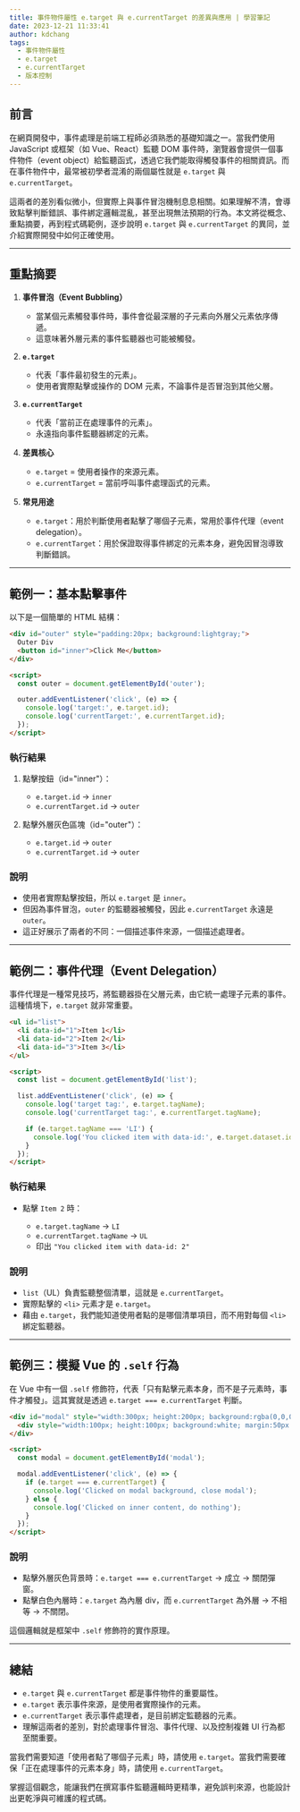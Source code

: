 ```yaml
---
title: 事件物件屬性 e.target 與 e.currentTarget 的差異與應用 | 學習筆記
date: 2023-12-21 11:33:41
author: kdchang
tags:
  - 事件物件屬性
  - e.target
  - e.currentTarget
  - 版本控制
---
```


## 前言

在網頁開發中，事件處理是前端工程師必須熟悉的基礎知識之一。當我們使用 JavaScript 或框架（如 Vue、React）監聽 DOM 事件時，瀏覽器會提供一個事件物件（event object）給監聽函式，透過它我們能取得觸發事件的相關資訊。而在事件物件中，最常被初學者混淆的兩個屬性就是 `e.target` 與 `e.currentTarget`。

這兩者的差別看似微小，但實際上與事件冒泡機制息息相關。如果理解不清，會導致點擊判斷錯誤、事件綁定邏輯混亂，甚至出現無法預期的行為。本文將從概念、重點摘要，再到程式碼範例，逐步說明 `e.target` 與 `e.currentTarget` 的異同，並介紹實際開發中如何正確使用。

---

## 重點摘要

1. **事件冒泡（Event Bubbling）**

   - 當某個元素觸發事件時，事件會從最深層的子元素向外層父元素依序傳遞。
   - 這意味著外層元素的事件監聽器也可能被觸發。

2. **`e.target`**

   - 代表「事件最初發生的元素」。
   - 使用者實際點擊或操作的 DOM 元素，不論事件是否冒泡到其他父層。

3. **`e.currentTarget`**

   - 代表「當前正在處理事件的元素」。
   - 永遠指向事件監聽器綁定的元素。

4. **差異核心**

   - `e.target` = 使用者操作的來源元素。
   - `e.currentTarget` = 當前呼叫事件處理函式的元素。

5. **常見用途**

   - `e.target`：用於判斷使用者點擊了哪個子元素，常用於事件代理（event delegation）。
   - `e.currentTarget`：用於保證取得事件綁定的元素本身，避免因冒泡導致判斷錯誤。

---

## 範例一：基本點擊事件

以下是一個簡單的 HTML 結構：

```html
<div id="outer" style="padding:20px; background:lightgray;">
  Outer Div
  <button id="inner">Click Me</button>
</div>

<script>
  const outer = document.getElementById('outer');

  outer.addEventListener('click', (e) => {
    console.log('target:', e.target.id);
    console.log('currentTarget:', e.currentTarget.id);
  });
</script>
```

### 執行結果

1. 點擊按鈕（id="inner"）：

   - `e.target.id` → `inner`
   - `e.currentTarget.id` → `outer`

2. 點擊外層灰色區塊（id="outer"）：

   - `e.target.id` → `outer`
   - `e.currentTarget.id` → `outer`

### 說明

- 使用者實際點擊按鈕，所以 `e.target` 是 `inner`。
- 但因為事件冒泡，`outer` 的監聽器被觸發，因此 `e.currentTarget` 永遠是 `outer`。
- 這正好展示了兩者的不同：一個描述事件來源，一個描述處理者。

---

## 範例二：事件代理（Event Delegation）

事件代理是一種常見技巧，將監聽器掛在父層元素，由它統一處理子元素的事件。這種情境下，`e.target` 就非常重要。

```html
<ul id="list">
  <li data-id="1">Item 1</li>
  <li data-id="2">Item 2</li>
  <li data-id="3">Item 3</li>
</ul>

<script>
  const list = document.getElementById('list');

  list.addEventListener('click', (e) => {
    console.log('target tag:', e.target.tagName);
    console.log('currentTarget tag:', e.currentTarget.tagName);

    if (e.target.tagName === 'LI') {
      console.log('You clicked item with data-id:', e.target.dataset.id);
    }
  });
</script>
```

### 執行結果

- 點擊 `Item 2` 時：

  - `e.target.tagName` → `LI`
  - `e.currentTarget.tagName` → `UL`
  - 印出 `"You clicked item with data-id: 2"`

### 說明

- `list`（UL）負責監聽整個清單，這就是 `e.currentTarget`。
- 實際點擊的 `<li>` 元素才是 `e.target`。
- 藉由 `e.target`，我們能知道使用者點的是哪個清單項目，而不用對每個 `<li>` 綁定監聽器。

---

## 範例三：模擬 Vue 的 `.self` 行為

在 Vue 中有一個 `.self` 修飾符，代表「只有點擊元素本身，而不是子元素時，事件才觸發」。這其實就是透過 `e.target === e.currentTarget` 判斷。

```html
<div id="modal" style="width:300px; height:200px; background:rgba(0,0,0,0.5);">
  <div style="width:100px; height:100px; background:white; margin:50px auto;"></div>
</div>

<script>
  const modal = document.getElementById('modal');

  modal.addEventListener('click', (e) => {
    if (e.target === e.currentTarget) {
      console.log('Clicked on modal background, close modal');
    } else {
      console.log('Clicked on inner content, do nothing');
    }
  });
</script>
```

### 說明

- 點擊外層灰色背景時：`e.target === e.currentTarget` → 成立 → 關閉彈窗。
- 點擊白色內層時：`e.target` 為內層 div，而 `e.currentTarget` 為外層 → 不相等 → 不關閉。

這個邏輯就是框架中 `.self` 修飾符的實作原理。

---

## 總結

- `e.target` 與 `e.currentTarget` 都是事件物件的重要屬性。
- `e.target` 表示事件來源，是使用者實際操作的元素。
- `e.currentTarget` 表示事件處理者，是目前綁定監聽器的元素。
- 理解這兩者的差別，對於處理事件冒泡、事件代理、以及控制複雜 UI 行為都至關重要。

當我們需要知道「使用者點了哪個子元素」時，請使用 `e.target`。當我們需要確保「正在處理事件的元素本身」時，請使用 `e.currentTarget`。

掌握這個觀念，能讓我們在撰寫事件監聽邏輯時更精準，避免誤判來源，也能設計出更乾淨與可維護的程式碼。
